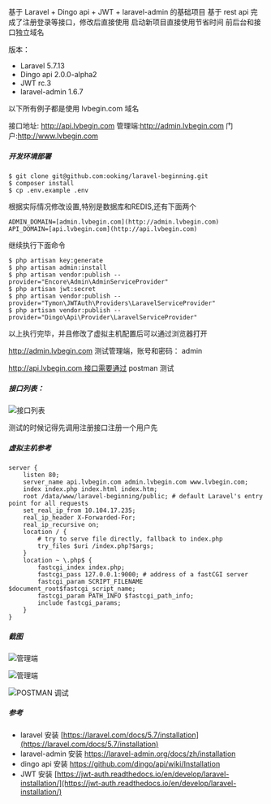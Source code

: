 基于 Laravel + Dingo api + JWT + laravel-admin 的基础项目
基于 rest api 完成了注册登录等接口，修改后直接使用
启动新项目直接使用节省时间
前后台和接口独立域名

版本：
- Laravel 5.7.13
- Dingo api 2.0.0-alpha2
- JWT rc.3
- laravel-admin 1.6.7

以下所有例子都是使用 lvbegin.com 域名

接口地址: http://api.lvbegin.com
管理端:http://admin.lvbegin.com
门户:http://www.lvbegin.com

##### 开发环境部署
```
$ git clone git@github.com:ooking/laravel-beginning.git
$ composer install
$ cp .env.example .env
```
根据实际情况修改设置,特别是数据库和REDIS,还有下面两个
```
ADMIN_DOMAIN=[admin.lvbegin.com](http://admin.lvbegin.com)
API_DOMAIN=[api.lvbegin.com](http://api.lvbegin.com)
```
继续执行下面命令
```
$ php artisan key:generate
$ php artisan admin:install
$ php artisan vendor:publish --provider="Encore\Admin\AdminServiceProvider"
$ php artisan jwt:secret
$ php artisan vendor:publish --provider="Tymon\JWTAuth\Providers\LaravelServiceProvider"
$ php artisan vendor:publish --provider="Dingo\Api\Provider\LaravelServiceProvider"
```
以上执行完毕，并且修改了虚拟主机配置后可以通过浏览器打开

http://admin.lvbegin.com 测试管理端，账号和密码： admin

http://api.lvbegin.com 接口需要通过 postman 测试

##### 接口列表：

![接口列表](https://upload-images.jianshu.io/upload_images/4315462-88722c7251fd8234.png?imageMogr2/auto-orient/strip%7CimageView2/2/w/1240)

测试的时候记得先调用注册接口注册一个用户先

##### 虚拟主机参考
```
server {
    listen 80;
    server_name api.lvbegin.com admin.lvbegin.com www.lvbegin.com;
    index index.php index.html index.htm;
    root /data/www/laravel-beginning/public; # default Laravel's entry point for all requests
    set_real_ip_from 10.104.17.235;
    real_ip_header X-Forwarded-For;
    real_ip_recursive on;
    location / {
        # try to serve file directly, fallback to index.php
        try_files $uri /index.php?$args;
    }
    location ~ \.php$ {
        fastcgi_index index.php;
        fastcgi_pass 127.0.0.1:9000; # address of a fastCGI server
        fastcgi_param SCRIPT_FILENAME $document_root$fastcgi_script_name;
        fastcgi_param PATH_INFO $fastcgi_path_info;
        include fastcgi_params;
    }
}
```
##### 截图
![管理端](https://upload-images.jianshu.io/upload_images/4315462-080a593681d57027.png?imageMogr2/auto-orient/strip%7CimageView2/2/w/1240)

![管理端](https://upload-images.jianshu.io/upload_images/4315462-98979bcbba035111.png?imageMogr2/auto-orient/strip%7CimageView2/2/w/1240)

![POSTMAN 调试](https://upload-images.jianshu.io/upload_images/4315462-6796bba7f7490108.png?imageMogr2/auto-orient/strip%7CimageView2/2/w/1240)

##### 参考
- laravel 安装
[https://laravel.com/docs/5.7/installation](https://laravel.com/docs/5.7/installation)
- laravel-admin 安装
https://laravel-admin.org/docs/zh/installation
- dingo api 安装
https://github.com/dingo/api/wiki/Installation
- JWT 安装
[https://jwt-auth.readthedocs.io/en/develop/laravel-installation/](https://jwt-auth.readthedocs.io/en/develop/laravel-installation/)
